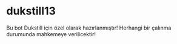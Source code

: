 # dukstill13
Bu bot Dukstill için özel olarak hazırlanmıştır!
Herhangi bir çalınma durumunda mahkemeye verilicektir!

